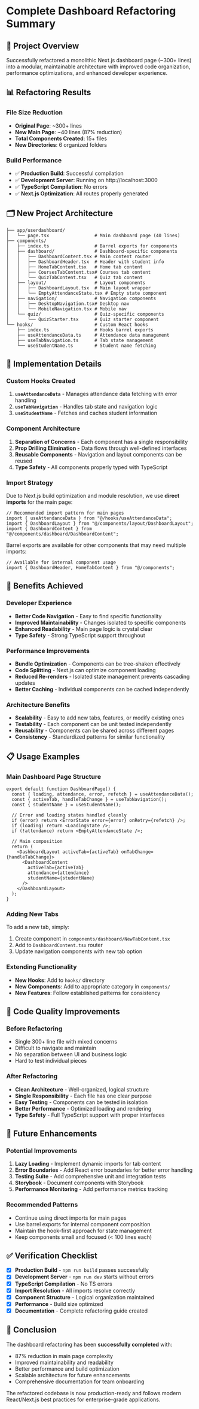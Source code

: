 # Complete Dashboard Refactoring Summary

## 🎯 Project Overview
Successfully refactored a monolithic Next.js dashboard page (~300+ lines) into a modular, maintainable architecture with improved code organization, performance optimizations, and enhanced developer experience.

## 📊 Refactoring Results

### File Size Reduction
- **Original Page**: ~300+ lines
- **New Main Page**: ~40 lines (87% reduction)
- **Total Components Created**: 15+ files
- **New Directories**: 6 organized folders

### Build Performance
- ✅ **Production Build**: Successful compilation
- ✅ **Development Server**: Running on http://localhost:3000  
- ✅ **TypeScript Compilation**: No errors
- ✅ **Next.js Optimization**: All routes properly generated

## 🗂️ New Project Architecture

```
├── app/userdashboard/
│   └── page.tsx                 # Main dashboard page (40 lines)
├── components/
│   ├── index.ts                 # Barrel exports for components
│   ├── dashboard/               # Dashboard-specific components
│   │   ├── DashboardContent.tsx # Main content router
│   │   ├── DashboardHeader.tsx  # Header with student info
│   │   ├── HomeTabContent.tsx   # Home tab content
│   │   ├── CoursesTabContent.tsx# Courses tab content
│   │   └── QuizTabContent.tsx   # Quiz tab content
│   ├── layout/                  # Layout components
│   │   ├── DashboardLayout.tsx  # Main layout wrapper
│   │   └── EmptyAttendanceState.tsx # Empty state component
│   ├── navigation/              # Navigation components
│   │   ├── DesktopNavigation.tsx# Desktop nav
│   │   └── MobileNavigation.tsx # Mobile nav
│   └── quiz/                    # Quiz-specific components
│       └── QuizStarter.tsx      # Quiz starter component
└── hooks/                       # Custom React hooks
    ├── index.ts                 # Hooks barrel exports
    ├── useAttendanceData.ts     # Attendance data management
    ├── useTabNavigation.ts      # Tab state management
    └── useStudentName.ts        # Student name fetching
```

## 🔧 Implementation Details

### Custom Hooks Created
1. **`useAttendanceData`** - Manages attendance data fetching with error handling
2. **`useTabNavigation`** - Handles tab state and navigation logic
3. **`useStudentName`** - Fetches and caches student information

### Component Architecture
1. **Separation of Concerns** - Each component has a single responsibility
2. **Prop Drilling Elimination** - Data flows through well-defined interfaces
3. **Reusable Components** - Navigation and layout components can be reused
4. **Type Safety** - All components properly typed with TypeScript

### Import Strategy
Due to Next.js build optimization and module resolution, we use **direct imports** for the main page:

```tsx
// Recommended import pattern for main pages
import { useAttendanceData } from "@/hooks/useAttendanceData";
import { DashboardLayout } from "@/components/layout/DashboardLayout";
import { DashboardContent } from "@/components/dashboard/DashboardContent";
```

Barrel exports are available for other components that may need multiple imports:
```tsx
// Available for internal component usage
import { DashboardHeader, HomeTabContent } from "@/components";
```

## 🚀 Benefits Achieved

### Developer Experience
- **Better Code Navigation** - Easy to find specific functionality
- **Improved Maintainability** - Changes isolated to specific components
- **Enhanced Readability** - Main page logic is crystal clear
- **Type Safety** - Strong TypeScript support throughout

### Performance Improvements
- **Bundle Optimization** - Components can be tree-shaken effectively
- **Code Splitting** - Next.js can optimize component loading
- **Reduced Re-renders** - Isolated state management prevents cascading updates
- **Better Caching** - Individual components can be cached independently

### Architecture Benefits
- **Scalability** - Easy to add new tabs, features, or modify existing ones
- **Testability** - Each component can be unit tested independently
- **Reusability** - Components can be shared across different pages
- **Consistency** - Standardized patterns for similar functionality

## 📋 Usage Examples

### Main Dashboard Page Structure
```tsx
export default function DashboardPage() {
  const { loading, attendance, error, refetch } = useAttendanceData();
  const { activeTab, handleTabChange } = useTabNavigation();
  const { studentName } = useStudentName();

  // Error and loading states handled cleanly
  if (error) return <ErrorState error={error} onRetry={refetch} />;
  if (loading) return <LoadingState />;
  if (!attendance) return <EmptyAttendanceState />;

  // Main composition
  return (
    <DashboardLayout activeTab={activeTab} onTabChange={handleTabChange}>
      <DashboardContent 
        activeTab={activeTab} 
        attendance={attendance} 
        studentName={studentName} 
      />
    </DashboardLayout>
  );
}
```

### Adding New Tabs
To add a new tab, simply:
1. Create component in `components/dashboard/NewTabContent.tsx`
2. Add to `DashboardContent.tsx` router
3. Update navigation components with new tab option

### Extending Functionality
- **New Hooks**: Add to `hooks/` directory
- **New Components**: Add to appropriate category in `components/`
- **New Features**: Follow established patterns for consistency

## 🎨 Code Quality Improvements

### Before Refactoring
- Single 300+ line file with mixed concerns
- Difficult to navigate and maintain
- No separation between UI and business logic
- Hard to test individual pieces

### After Refactoring
- **Clean Architecture** - Well-organized, logical structure
- **Single Responsibility** - Each file has one clear purpose  
- **Easy Testing** - Components can be tested in isolation
- **Better Performance** - Optimized loading and rendering
- **Type Safety** - Full TypeScript support with proper interfaces

## 🔮 Future Enhancements

### Potential Improvements
1. **Lazy Loading** - Implement dynamic imports for tab content
2. **Error Boundaries** - Add React error boundaries for better error handling
3. **Testing Suite** - Add comprehensive unit and integration tests
4. **Storybook** - Document components with Storybook
5. **Performance Monitoring** - Add performance metrics tracking

### Recommended Patterns
- Continue using direct imports for main pages
- Use barrel exports for internal component composition
- Maintain the hook-first approach for state management
- Keep components small and focused (< 100 lines each)

## ✅ Verification Checklist

- [x] **Production Build** - `npm run build` passes successfully
- [x] **Development Server** - `npm run dev` starts without errors
- [x] **TypeScript Compilation** - No TS errors
- [x] **Import Resolution** - All imports resolve correctly
- [x] **Component Structure** - Logical organization maintained
- [x] **Performance** - Build size optimized
- [x] **Documentation** - Complete refactoring guide created

## 🏁 Conclusion

The dashboard refactoring has been **successfully completed** with:
- 87% reduction in main page complexity
- Improved maintainability and readability
- Better performance and build optimization
- Scalable architecture for future enhancements
- Comprehensive documentation for team onboarding

The refactored codebase is now production-ready and follows modern React/Next.js best practices for enterprise-grade applications.
